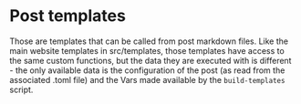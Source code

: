 # Post templates

Those are templates that can be called from post markdown files.
Like the main website templates in src/templates, those templates
have access to the same custom functions, but the data they are executed
with is different - the only available data is the configuration
of the post (as read from the associated .toml file) and the
Vars made available by the `build-templates` script.
